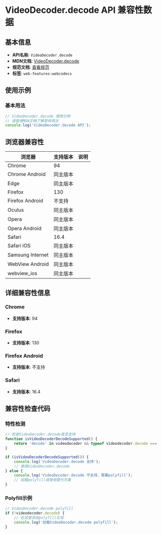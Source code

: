 # VideoDecoder.decode API 兼容性数据

## 基本信息

- **API名称**: `VideoDecoder.decode`
- **MDN文档**: [VideoDecoder.decode](https://developer.mozilla.org/docs/Web/API/VideoDecoder/decode)
- **规范文档**: [查看规范](https://w3c.github.io/webcodecs/#dom-videodecoder-decode)
- **标签**: `web-features:webcodecs`

## 使用示例

### 基本用法

```javascript
// VideoDecoder.decode 使用示例
// 请查阅MDN文档了解具体用法
console.log('VideoDecoder.decode API');
```

## 浏览器兼容性

| 浏览器 | 支持版本 | 说明 |
|--------|----------|------|
| Chrome | 94 |  |
| Chrome Android | 同主版本 |  |
| Edge | 同主版本 |  |
| Firefox | 130 |  |
| Firefox Android | 不支持 |  |
| Oculus | 同主版本 |  |
| Opera | 同主版本 |  |
| Opera Android | 同主版本 |  |
| Safari | 16.4 |  |
| Safari iOS | 同主版本 |  |
| Samsung Internet | 同主版本 |  |
| WebView Android | 同主版本 |  |
| webview_ios | 同主版本 |  |

## 详细兼容性信息

### Chrome

- **支持版本**: 94

### Firefox

- **支持版本**: 130

### Firefox Android

- **支持版本**: 不支持

### Safari

- **支持版本**: 16.4

## 兼容性检查代码

### 特性检测

```javascript
// 检查VideoDecoder.decode是否支持
function isVideoDecoderDecodeSupported() {
    return 'decode' in videodecoder && typeof videodecoder.decode === 'function';
}

if (isVideoDecoderDecodeSupported()) {
    console.log('VideoDecoder.decode 支持');
    // 使用VideoDecoder.decode
} else {
    console.log('VideoDecoder.decode 不支持，需要polyfill');
    // 加载polyfill或使用替代方案
}
```

### Polyfill示例

```javascript
// VideoDecoder.decode polyfill
if (!videodecoder.decode) {
    // 在这里添加polyfill实现
    console.log('加载VideoDecoder.decode polyfill');
}
```

